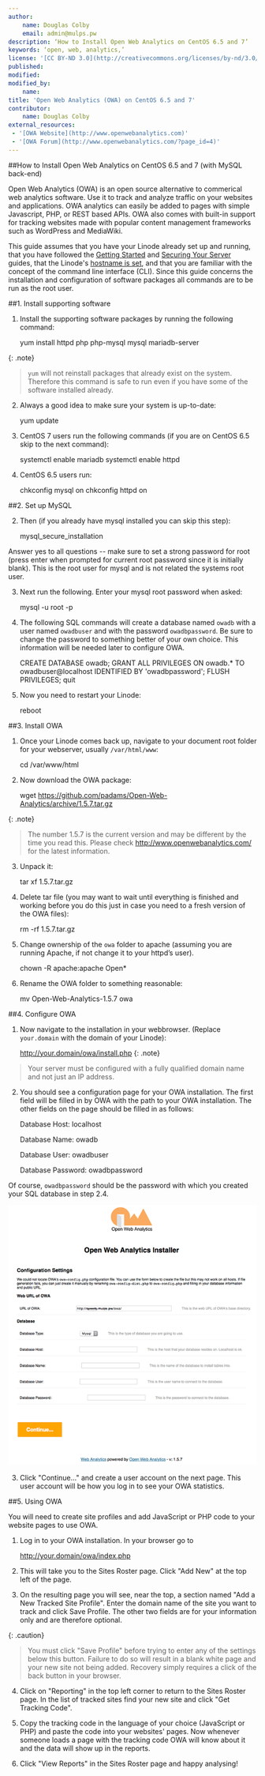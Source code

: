 ```yaml
---
author:
    name: Douglas Colby
    email: admin@mulps.pw
description: ‘How to Install Open Web Analytics on CentOS 6.5 and 7’
keywords: ‘open, web, analytics,’
license: '[CC BY-ND 3.0](http://creativecommons.org/licenses/by-nd/3.0/us/)'
published: 
modified: 
modified_by:
    name: 
title: 'Open Web Analytics (OWA) on CentOS 6.5 and 7'
contributor:
    name: Douglas Colby
external_resources:
 - '[OWA Website](http://www.openwebanalytics.com)'
 - '[OWA Forum](http://www.openwebanalytics.com/?page_id=4)'
---
```


##How to Install Open Web Analytics on CentOS 6.5 and 7 (with MySQL back-end)

Open Web Analytics (OWA) is an open source alternative to commerical web analytics software. Use it to track and analyze traffic on your websites and applications. OWA analytics can easily be added to pages with simple Javascript, PHP, or REST based APIs. OWA also comes with built-in support for tracking websites made with popular content management frameworks such as WordPress and MediaWiki.

This guide assumes that you have your Linode already set up and running, that you have followed the [Getting Started](/docs/getting-started) and [Securing Your Server](/docs/security/securing-your-server) guides, that the Linode's [hostname is set](/docs/getting-started#setting-the-hostname), and that you are familiar with the concept of the command line interface (CLI). Since this guide concerns the installation and configuration of software packages all commands are to be run as the root user.

##1. Install supporting software

1. Install the supporting software packages by running the following command:

    yum install httpd php php-mysql mysql mariadb-server

{: .note}
>
>`yum` will not reinstall packages that already exist on the system. Therefore this command is safe to run even if you have some of the software installed already. 

2. Always a good idea to make sure your system is up-to-date:

    yum update

3. CentOS 7 users run the following commands (if you are on CentOS 6.5 skip to the next command):

    systemctl enable mariadb
    systemctl enable httpd

4. CentOS 6.5 users run:

    chkconfig mysql on
    chkconfig httpd on

##2. Set up MySQL

2. Then (if you already have mysql installed you can skip this step):

    mysql_secure_installation

Answer yes to all questions -- make sure to set a strong password for root (press enter when prompted for current root password since it is initially blank). This is the root user for mysql and is not related the systems root user.

3. Next run the following. Enter your mysql root password when asked:
 
    mysql -u root -p

4. The following SQL commands will create a database named `owadb` with a user named `owadbuser` and with the password `owadbpassword`. Be sure to change the password to something better of your own choice. This information will be needed later to configure OWA.

    CREATE DATABASE owadb;
    GRANT ALL PRIVILEGES ON owadb.* TO owadbuser@localhost IDENTIFIED BY 'owadbpassword';
    FLUSH PRIVILEGES;
    quit

5. Now you need to restart your Linode:

    reboot

##3. Install OWA

1. Once your Linode comes back up, navigate to your document root folder for your webserver, usually `/var/html/www`:

    cd /var/www/html

2. Now download the OWA package:

    wget https://github.com/padams/Open-Web-Analytics/archive/1.5.7.tar.gz

{: .note}
>
>The number 1.5.7 is the current version and may be different by the time you read this. Please check http://www.openwebanalytics.com/ for the latest information.

3. Unpack it:

    tar xf 1.5.7.tar.gz

4. Delete tar file (you may want to wait until everything is finished and working before you do this just in case you need to a fresh version of the OWA files):

    rm -rf 1.5.7.tar.gz

5. Change ownership of the `owa` folder to apache (assuming you are running Apache, if not change it to your httpd’s user).

    chown -R apache:apache Open*

6. Rename the OWA folder to something reasonable:

    mv Open-Web-Analytics-1.5.7 owa

##4. Configure OWA

1. Now navigate to the installation in your webbrowser. (Replace `your.domain` with the domain of your Linode):

    http://your.domain/owa/install.php
{: .note}
>
>Your server must be configured with a fully qualified domain name and not just an IP address.

2. You should see a configuration page for your OWA installation. The first field will be filled in by OWA with the path to your OWA installation. The other fields on the page should be filled in as follows:
 
	Database Host: localhost

	Database Name: owadb

	Database User: owadbuser

	Database Password: owadbpassword

Of course, `owadbpassword` should be the password with which you created your SQL database in step 2.4.

![Screen shot of OWA set up screen.](/docs/assets/OWA.png)

3. Click "Continue..." and create a user account on the next page. This user account will be how you log in to see your OWA statistics.

##5. Using OWA

You will need to create site profiles and add JavaScript or PHP code to your website pages to use OWA.

1. Log in to your OWA installation. In your browser go to

    http://your.domain/owa/index.php
	
2. This will take you to the Sites Roster page. Click "Add New" at the top left of the page.

3. On the resulting page you will see, near the top, a section named "Add a New Tracked Site Profile". Enter the domain name of the site you want to track and click Save Profile. The other two fields are for your information only and are therefore optional.

{: .caution}
>
>You must click "Save Profile" before trying to enter any of the settings below this button. Failure to do so will result in a blank white page and your new site not being added. Recovery simply requires a click of the back button in your browser.

4. Click on "Reporting" in the top left corner to return to the Sites Roster page. In the list of tracked sites find your new site and click "Get Tracking Code".

5. Copy the tracking code in the language of your choice (JavaScript or PHP) and paste the code into your websites' pages. Now whenever someone loads a page with the tracking code OWA will know about it and the data will show up in the reports.

6.  Click "View Reports" in the Sites Roster page and happy analysing! 


